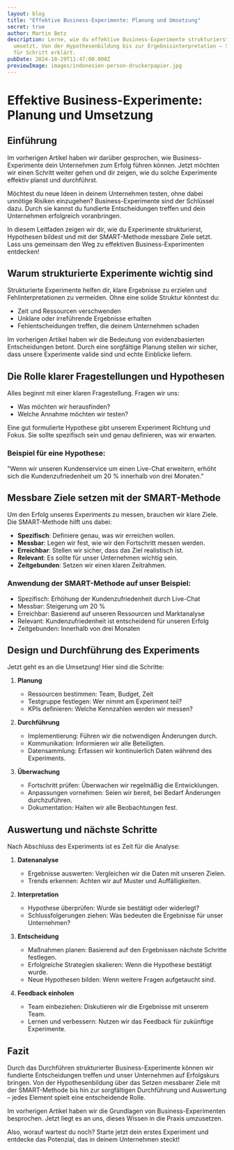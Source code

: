 ```yaml
---
layout: blog
title: "Effektive Business-Experimente: Planung und Umsetzung"
secret: true
author: Martin Betz
description: Lerne, wie du effektive Business-Experimente strukturierst und
  umsetzt. Von der Hypothesenbildung bis zur Ergebnisinterpretation – Schritt
  für Schritt erklärt.
pubDate: 2024-10-29T11:47:00.000Z
previewImage: images/indonesien-person-druckerpapier.jpg
---
```

# Effektive Business-Experimente: Planung und Umsetzung

## Einführung
Im vorherigen Artikel haben wir darüber gesprochen, wie Business-Experimente dein Unternehmen zum Erfolg führen können. Jetzt möchten wir einen Schritt weiter gehen und dir zeigen, wie du solche Experimente effektiv planst und durchführst.

Möchtest du neue Ideen in deinem Unternehmen testen, ohne dabei unnötige Risiken einzugehen? Business-Experimente sind der Schlüssel dazu. Durch sie kannst du fundierte Entscheidungen treffen und dein Unternehmen erfolgreich voranbringen.

In diesem Leitfaden zeigen wir dir, wie du Experimente strukturierst, Hypothesen bildest und mit der SMART-Methode messbare Ziele setzt. Lass uns gemeinsam den Weg zu effektiven Business-Experimenten entdecken!

## Warum strukturierte Experimente wichtig sind
Strukturierte Experimente helfen dir, klare Ergebnisse zu erzielen und Fehlinterpretationen zu vermeiden. Ohne eine solide Struktur könntest du:

- Zeit und Ressourcen verschwenden
- Unklare oder irreführende Ergebnisse erhalten
- Fehlentscheidungen treffen, die deinem Unternehmen schaden

Im vorherigen Artikel haben wir die Bedeutung von evidenzbasierten Entscheidungen betont. Durch eine sorgfältige Planung stellen wir sicher, dass unsere Experimente valide sind und echte Einblicke liefern.

## Die Rolle klarer Fragestellungen und Hypothesen
Alles beginnt mit einer klaren Fragestellung. Fragen wir uns:

- Was möchten wir herausfinden?
- Welche Annahme möchten wir testen?

Eine gut formulierte Hypothese gibt unserem Experiment Richtung und Fokus. Sie sollte spezifisch sein und genau definieren, was wir erwarten.

### Beispiel für eine Hypothese:
"Wenn wir unseren Kundenservice um einen Live-Chat erweitern, erhöht sich die Kundenzufriedenheit um 20 % innerhalb von drei Monaten."

## Messbare Ziele setzen mit der SMART-Methode
Um den Erfolg unseres Experiments zu messen, brauchen wir klare Ziele. Die SMART-Methode hilft uns dabei:

- **Spezifisch**: Definiere genau, was wir erreichen wollen.
- **Messbar**: Legen wir fest, wie wir den Fortschritt messen werden.
- **Erreichbar**: Stellen wir sicher, dass das Ziel realistisch ist.
- **Relevant**: Es sollte für unser Unternehmen wichtig sein.
- **Zeitgebunden**: Setzen wir einen klaren Zeitrahmen.

### Anwendung der SMART-Methode auf unser Beispiel:
- Spezifisch: Erhöhung der Kundenzufriedenheit durch Live-Chat
- Messbar: Steigerung um 20 %
- Erreichbar: Basierend auf unseren Ressourcen und Marktanalyse
- Relevant: Kundenzufriedenheit ist entscheidend für unseren Erfolg
- Zeitgebunden: Innerhalb von drei Monaten

## Design und Durchführung des Experiments
Jetzt geht es an die Umsetzung! Hier sind die Schritte:

1. **Planung**
   - Ressourcen bestimmen: Team, Budget, Zeit
   - Testgruppe festlegen: Wer nimmt am Experiment teil?
   - KPIs definieren: Welche Kennzahlen werden wir messen?

2. **Durchführung**
   - Implementierung: Führen wir die notwendigen Änderungen durch.
   - Kommunikation: Informieren wir alle Beteiligten.
   - Datensammlung: Erfassen wir kontinuierlich Daten während des Experiments.

3. **Überwachung**
   - Fortschritt prüfen: Überwachen wir regelmäßig die Entwicklungen.
   - Anpassungen vornehmen: Seien wir bereit, bei Bedarf Änderungen durchzuführen.
   - Dokumentation: Halten wir alle Beobachtungen fest.

## Auswertung und nächste Schritte
Nach Abschluss des Experiments ist es Zeit für die Analyse:

1. **Datenanalyse**
   - Ergebnisse auswerten: Vergleichen wir die Daten mit unseren Zielen.
   - Trends erkennen: Achten wir auf Muster und Auffälligkeiten.

2. **Interpretation**
   - Hypothese überprüfen: Wurde sie bestätigt oder widerlegt?
   - Schlussfolgerungen ziehen: Was bedeuten die Ergebnisse für unser Unternehmen?

3. **Entscheidung**
   - Maßnahmen planen: Basierend auf den Ergebnissen nächste Schritte festlegen.
   - Erfolgreiche Strategien skalieren: Wenn die Hypothese bestätigt wurde.
   - Neue Hypothesen bilden: Wenn weitere Fragen aufgetaucht sind.

4. **Feedback einholen**
   - Team einbeziehen: Diskutieren wir die Ergebnisse mit unserem Team.
   - Lernen und verbessern: Nutzen wir das Feedback für zukünftige Experimente.

## Fazit
Durch das Durchführen strukturierter Business-Experimente können wir fundierte Entscheidungen treffen und unser Unternehmen auf Erfolgskurs bringen. Von der Hypothesenbildung über das Setzen messbarer Ziele mit der SMART-Methode bis hin zur sorgfältigen Durchführung und Auswertung – jedes Element spielt eine entscheidende Rolle.

Im vorherigen Artikel haben wir die Grundlagen von Business-Experimenten besprochen. Jetzt liegt es an uns, dieses Wissen in die Praxis umzusetzen.

Also, worauf wartest du noch? Starte jetzt dein erstes Experiment und entdecke das Potenzial, das in deinem Unternehmen steckt!

